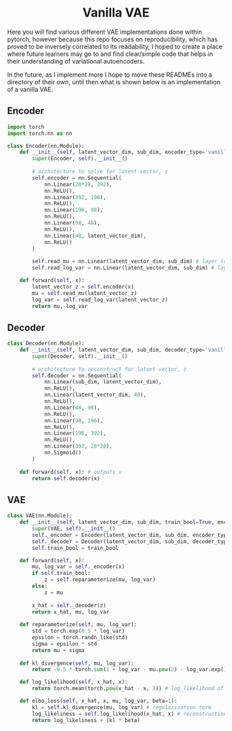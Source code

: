 <h1 align="center">
  <b>Vanilla VAE</b><br>
</h1>

Here you will find various different VAE implementations done within pytorch, however because this repo focuses on reproducibility, which has proved to be inversely correlated to its readability, I hoped to create a place where future learners may go to and find clear/simple code that helps in their understanding of variational autoencoders. 

In the future, as I implement more I hope to move these READMEs into a directory of their own, until then what is shown below is an implementation of a vanilla VAE. 

## Encoder
```python
import torch
import torch.nn as nn

class Encoder(nn.Module):
    def __init__(self, latent_vector_dim, sub_dim, encoder_type='vanilla'):
        super(Encoder, self).__init__()
        
        # architecture to solve for latent vector, z
        self.encoder = nn.Sequential(
            nn.Linear(28*28, 392),
            nn.ReLU(),
            nn.Linear(392, 196),
            nn.ReLU(),
            nn.Linear(196, 98),
            nn.ReLU(),
            nn.Linear(98, 48),
            nn.ReLU(),
            nn.Linear(48, latent_vector_dim),
            nn.ReLU()
        )
        
        self.read_mu = nn.Linear(latent_vector_dim, sub_dim) # layer to solve for mu, from z
        self.read_log_var = nn.Linear(latent_vector_dim, sub_dim) # layer to solve for sigma, from z

    def forward(self, x):
        latent_vector_z = self.encoder(x)
        mu = self.read_mu(latent_vector_z)
        log_var = self.read_log_var(latent_vector_z)
        return mu, log_var
```

## Decoder
```python
class Decoder(nn.Module):
    def __init__(self, latent_vector_dim, sub_dim, decoder_type='vanilla'): # takes in z
        super(Decoder, self).__init__()
        
        # architecture to reconstruct for latent vector, z
        self.decoder = nn.Sequential(
            nn.Linear(sub_dim, latent_vector_dim),
            nn.ReLU(),
            nn.Linear(latent_vector_dim, 48),
            nn.ReLU(),
            nn.Linear(48, 98),
            nn.ReLU(),
            nn.Linear(98, 196),
            nn.ReLU(),
            nn.Linear(196, 392),
            nn.ReLU(),
            nn.Linear(392, 28*28),
            nn.Sigmoid()
        )
            
    def forward(self, x): # outputs x
        return self.decoder(x)
```

## VAE 
```python
class VAE(nn.Module):
    def __init__(self, latent_vector_dim, sub_dim, train_bool=True, encoder_type='vanilla', decoder_type='vanilla'):
        super(VAE, self).__init__()
        self._encoder = Encoder(latent_vector_dim, sub_dim, encoder_type)
        self._decoder = Decoder(latent_vector_dim, sub_dim, decoder_type)
        self.train_bool = train_bool

    def forward(self, x):
        mu, log_var = self._encoder(x) 
        if self.train_bool:
            z = self.reparameterize(mu, log_var)
        else:
            z = mu 
            
        x_hat = self._decoder(z)       
        return x_hat, mu, log_var
    
    def reparameterize(self, mu, log_var):
        std = torch.exp(0.5 * log_var)
        epsilon = torch.randn_like(std)
        sigma = epsilon * std
        return mu + sigma
    
    def kl_divergence(self, mu, log_var):
        return -0.5 * torch.sum(1 + log_var - mu.pow(2) - log_var.exp()) # *for the log_var.exp() portion*: e^ln(var) = var = sigma^2

    def log_likelihood(self, x_hat, x):
        return torch.mean(torch.pow(x_hat - x, 2)) # log_likelihood of x_hat of the data under the model

    def elbo_loss(self, x_hat, x, mu, log_var, beta=1):
        kl = self.kl_divergence(mu, log_var) # regularization term
        log_likeliness = self.log_likelihood(x_hat, x) # reconstruction loss
        return log_likeliness + (kl * beta)
```
